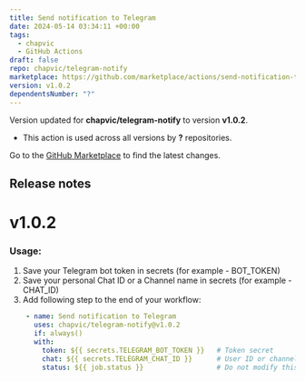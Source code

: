 ```yaml
---
title: Send notification to Telegram
date: 2024-05-14 03:34:11 +00:00
tags:
  - chapvic
  - GitHub Actions
draft: false
repo: chapvic/telegram-notify
marketplace: https://github.com/marketplace/actions/send-notification-to-telegram
version: v1.0.2
dependentsNumber: "?"
---
```



Version updated for **chapvic/telegram-notify** to version **v1.0.2**.
- This action is used across all versions by **?** repositories.

Go to the [GitHub Marketplace](https://github.com/marketplace/actions/send-notification-to-telegram) to find the latest changes.

## Release notes

# v1.0.2

### Usage:

1. Save your Telegram bot token in secrets (for example - BOT_TOKEN)
2. Save your personal Chat ID or a Channel name in secrets (for example - CHAT_ID)
3. Add following step to the end of your workflow:
```yaml
    - name: Send notification to Telegram
      uses: chapvic/telegram-notify@v1.0.2
      if: always()
      with:
        token: ${{ secrets.TELEGRAM_BOT_TOKEN }}   # Token secret
        chat: ${{ secrets.TELEGRAM_CHAT_ID }}      # User ID or channel name secret
        status: ${{ job.status }}                  # Do not modify this line !!!
```

